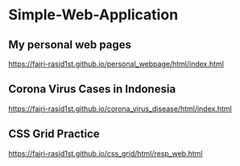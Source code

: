 # Simple-Web-Application

## My personal web pages
https://fajri-rasid1st.github.io/personal_webpage/html/index.html


## Corona Virus Cases in Indonesia
https://fajri-rasid1st.github.io/corona_virus_disease/html/index.html


## CSS Grid Practice
https://fajri-rasid1st.github.io/css_grid/html/resp_web.html

